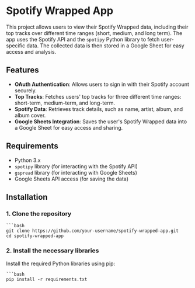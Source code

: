# Spotify Wrapped App

This project allows users to view their Spotify Wrapped data, including their top tracks over different time ranges (short, medium, and long term). The app uses the Spotify API and the `spotipy` Python library to fetch user-specific data. The collected data is then stored in a Google Sheet for easy access and analysis.

## Features

- **OAuth Authentication**: Allows users to sign in with their Spotify account securely.
- **Top Tracks**: Fetches users' top tracks for three different time ranges: short-term, medium-term, and long-term.
- **Spotify Data**: Retrieves track details, such as name, artist, album, and album cover.
- **Google Sheets Integration**: Saves the user's Spotify Wrapped data into a Google Sheet for easy access and sharing.

## Requirements

- Python 3.x
- `spotipy` library (for interacting with the Spotify API)
- `gspread` library (for interacting with Google Sheets)
- Google Sheets API access (for saving the data)

## Installation

### 1. Clone the repository

    ```bash
    git clone https://github.com/your-username/spotify-wrapped-app.git
    cd spotify-wrapped-app

### 2. Install the necessary libraries
Install the required Python libraries using pip:

    ```bash
    pip install -r requirements.txt
